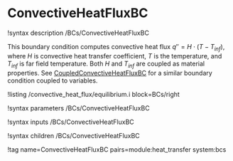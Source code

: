 # ConvectiveHeatFluxBC

!syntax description /BCs/ConvectiveHeatFluxBC

This boundary condition computes convective heat flux $q'' = H \cdot (T - T_{inf})$, where $H$ is convective heat transfer coefficient,
$T$ is the temperature, and $T_{inf}$ is far field temperature.  Both $H$ and $T_{inf}$ are coupled as material properties.
See [CoupledConvectiveHeatFluxBC](CoupledConvectiveHeatFluxBC.md) for a similar boundary condition coupled to variables.

!listing /convective_heat_flux/equilibrium.i block=BCs/right

!syntax parameters /BCs/ConvectiveHeatFluxBC

!syntax inputs /BCs/ConvectiveHeatFluxBC

!syntax children /BCs/ConvectiveHeatFluxBC

!tag name=ConvectiveHeatFluxBC pairs=module:heat_transfer system:bcs
